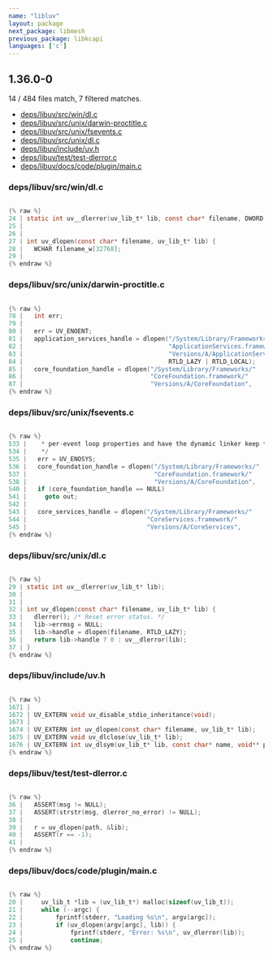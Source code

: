 ```yaml
---
name: "libluv"
layout: package
next_package: libmesh
previous_package: libkcapi
languages: ['c']
---
```

## 1.36.0-0
14 / 484 files match, 7 filtered matches.

 - [deps/libuv/src/win/dl.c](#depslibuvsrcwindlc)
 - [deps/libuv/src/unix/darwin-proctitle.c](#depslibuvsrcunixdarwin-proctitlec)
 - [deps/libuv/src/unix/fsevents.c](#depslibuvsrcunixfseventsc)
 - [deps/libuv/src/unix/dl.c](#depslibuvsrcunixdlc)
 - [deps/libuv/include/uv.h](#depslibuvincludeuvh)
 - [deps/libuv/test/test-dlerror.c](#depslibuvtesttest-dlerrorc)
 - [deps/libuv/docs/code/plugin/main.c](#depslibuvdocscodepluginmainc)

### deps/libuv/src/win/dl.c

```c

{% raw %}
24 | static int uv__dlerror(uv_lib_t* lib, const char* filename, DWORD errorno);
25 | 
26 | 
27 | int uv_dlopen(const char* filename, uv_lib_t* lib) {
28 |   WCHAR filename_w[32768];
29 | 
{% endraw %}

```
### deps/libuv/src/unix/darwin-proctitle.c

```c

{% raw %}
78 |   int err;
79 | 
80 |   err = UV_ENOENT;
81 |   application_services_handle = dlopen("/System/Library/Frameworks/"
82 |                                        "ApplicationServices.framework/"
83 |                                        "Versions/A/ApplicationServices",
84 |                                        RTLD_LAZY | RTLD_LOCAL);
85 |   core_foundation_handle = dlopen("/System/Library/Frameworks/"
86 |                                   "CoreFoundation.framework/"
87 |                                   "Versions/A/CoreFoundation",
{% endraw %}

```
### deps/libuv/src/unix/fsevents.c

```c

{% raw %}
533 |    * per-event loop properties and have the dynamic linker keep track for us.
534 |    */
535 |   err = UV_ENOSYS;
536 |   core_foundation_handle = dlopen("/System/Library/Frameworks/"
537 |                                   "CoreFoundation.framework/"
538 |                                   "Versions/A/CoreFoundation",
540 |   if (core_foundation_handle == NULL)
541 |     goto out;
542 | 
543 |   core_services_handle = dlopen("/System/Library/Frameworks/"
544 |                                 "CoreServices.framework/"
545 |                                 "Versions/A/CoreServices",
{% endraw %}

```
### deps/libuv/src/unix/dl.c

```c

{% raw %}
29 | static int uv__dlerror(uv_lib_t* lib);
30 | 
31 | 
32 | int uv_dlopen(const char* filename, uv_lib_t* lib) {
33 |   dlerror(); /* Reset error status. */
34 |   lib->errmsg = NULL;
35 |   lib->handle = dlopen(filename, RTLD_LAZY);
36 |   return lib->handle ? 0 : uv__dlerror(lib);
37 | }
{% endraw %}

```
### deps/libuv/include/uv.h

```c

{% raw %}
1671 | 
1672 | UV_EXTERN void uv_disable_stdio_inheritance(void);
1673 | 
1674 | UV_EXTERN int uv_dlopen(const char* filename, uv_lib_t* lib);
1675 | UV_EXTERN void uv_dlclose(uv_lib_t* lib);
1676 | UV_EXTERN int uv_dlsym(uv_lib_t* lib, const char* name, void** ptr);
{% endraw %}

```
### deps/libuv/test/test-dlerror.c

```c

{% raw %}
36 |   ASSERT(msg != NULL);
37 |   ASSERT(strstr(msg, dlerror_no_error) != NULL);
38 | 
39 |   r = uv_dlopen(path, &lib);
40 |   ASSERT(r == -1);
41 | 
{% endraw %}

```
### deps/libuv/docs/code/plugin/main.c

```c

{% raw %}
20 |     uv_lib_t *lib = (uv_lib_t*) malloc(sizeof(uv_lib_t));
21 |     while (--argc) {
22 |         fprintf(stderr, "Loading %s\n", argv[argc]);
23 |         if (uv_dlopen(argv[argc], lib)) {
24 |             fprintf(stderr, "Error: %s\n", uv_dlerror(lib));
25 |             continue;
{% endraw %}

```